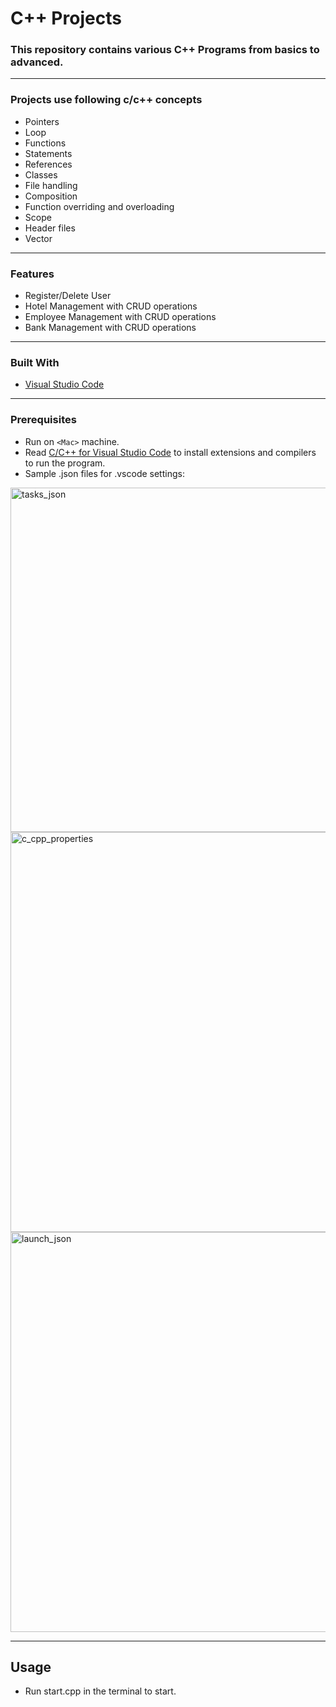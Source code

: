 # C++ Projects

<h3> This repository contains various C++ Programs from basics to advanced. </h3>

---

### Projects use following c/c++ concepts
* Pointers
* Loop
* Functions
* Statements
* References 
* Classes
* File handling
* Composition
* Function overriding and overloading
* Scope
* Header files
* Vector

---

### Features
* Register/Delete User
* Hotel Management with CRUD operations
* Employee Management with CRUD operations
* Bank Management with CRUD operations

---

### Built With
* [Visual Studio Code](https://code.visualstudio.com/)

---

### Prerequisites
* Run on `<Mac>` machine.
* Read <a href="https://code.visualstudio.com/docs/languages/cpp" target="_blank">C/C++ for Visual Studio Code</a>
 to install extensions and compilers to run the program.
* Sample .json files for .vscode settings:
 <img width="551" alt="tasks_json" src="https://user-images.githubusercontent.com/41175622/182478873-ead7d015-e952-475b-ac43-83d72edd7443.png">
 
 <img width="640" alt="c_cpp_properties" src="https://user-images.githubusercontent.com/41175622/182478888-efd50f0e-21f9-4ab4-a3ec-7a2ccc63d38c.png">
 
 <img width="640" alt="launch_json" src="https://user-images.githubusercontent.com/41175622/182478893-9ce1aa2a-f640-40dc-99e8-5183ed045485.png">

---

## Usage
* Run start.cpp in the terminal to start.





